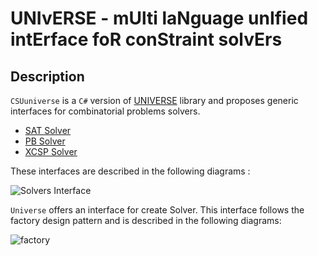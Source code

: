 # UNIvERSE - mUlti laNguage unIfied intErface foR conStraint solvErs

## Description
 
`CSUuniverse` is a `C#` version of [UNIVERSE](https://github.com/crillab/universe) library and proposes generic interfaces for combinatorial problems solvers. 

- [SAT Solver](src/main/java/fr/univartois/cril/juniverse/sat/IUniverseSatSolver.java)
- [PB Solver](src/main/java/fr/univartois/cril/juniverse/pb/IUniversePseudoBooleanSolver.java)
- [XCSP Solver](src/main/java/fr/univartois/cril/juniverse/csp/IUniverseCSPSolver.java) 

These interfaces are described in the following diagrams :

![Solvers Interface](./doc/figures/solverinterfaces.png)

`Universe` offers an interface for create Solver. This interface follows the factory design pattern and is described
in the following diagrams: 

![factory](./doc/figures/factory.png)